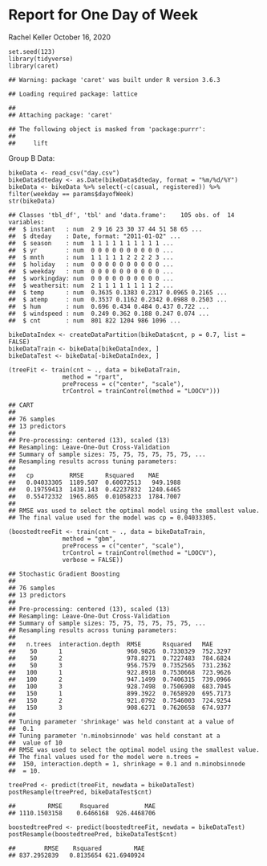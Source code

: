 Report for One Day of Week
================
Rachel Keller
October 16, 2020

    set.seed(123)
    library(tidyverse)
    library(caret)

    ## Warning: package 'caret' was built under R version 3.6.3

    ## Loading required package: lattice

    ## 
    ## Attaching package: 'caret'

    ## The following object is masked from 'package:purrr':
    ## 
    ##     lift

Group B Data:

    bikeData <- read_csv("day.csv")
    bikeData$dteday <- as.Date(bikeData$dteday, format = "%m/%d/%Y")
    bikeData <- bikeData %>% select(-c(casual, registered)) %>% filter(weekday == params$dayofWeek)
    str(bikeData)

    ## Classes 'tbl_df', 'tbl' and 'data.frame':    105 obs. of  14 variables:
    ##  $ instant   : num  2 9 16 23 30 37 44 51 58 65 ...
    ##  $ dteday    : Date, format: "2011-01-02" ...
    ##  $ season    : num  1 1 1 1 1 1 1 1 1 1 ...
    ##  $ yr        : num  0 0 0 0 0 0 0 0 0 0 ...
    ##  $ mnth      : num  1 1 1 1 1 2 2 2 2 3 ...
    ##  $ holiday   : num  0 0 0 0 0 0 0 0 0 0 ...
    ##  $ weekday   : num  0 0 0 0 0 0 0 0 0 0 ...
    ##  $ workingday: num  0 0 0 0 0 0 0 0 0 0 ...
    ##  $ weathersit: num  2 1 1 1 1 1 1 1 1 2 ...
    ##  $ temp      : num  0.3635 0.1383 0.2317 0.0965 0.2165 ...
    ##  $ atemp     : num  0.3537 0.1162 0.2342 0.0988 0.2503 ...
    ##  $ hum       : num  0.696 0.434 0.484 0.437 0.722 ...
    ##  $ windspeed : num  0.249 0.362 0.188 0.247 0.074 ...
    ##  $ cnt       : num  801 822 1204 986 1096 ...

    bikeDataIndex <- createDataPartition(bikeData$cnt, p = 0.7, list = FALSE)
    bikeDataTrain <- bikeData[bikeDataIndex, ]
    bikeDataTest <- bikeData[-bikeDataIndex, ]

    (treeFit <- train(cnt ~ ., data = bikeDataTrain,
                   method = "rpart",
                   preProcess = c("center", "scale"),
                   trControl = trainControl(method = "LOOCV")))

    ## CART 
    ## 
    ## 76 samples
    ## 13 predictors
    ## 
    ## Pre-processing: centered (13), scaled (13) 
    ## Resampling: Leave-One-Out Cross-Validation 
    ## Summary of sample sizes: 75, 75, 75, 75, 75, 75, ... 
    ## Resampling results across tuning parameters:
    ## 
    ##   cp          RMSE      Rsquared    MAE      
    ##   0.04033305  1189.507  0.60072513   949.1988
    ##   0.19759413  1438.143  0.42237832  1240.6465
    ##   0.55472332  1965.865  0.01058233  1784.7007
    ## 
    ## RMSE was used to select the optimal model using the smallest value.
    ## The final value used for the model was cp = 0.04033305.

    (boostedtreeFit <- train(cnt ~ ., data = bikeDataTrain,
                   method = "gbm",
                   preProcess = c("center", "scale"),
                   trControl = trainControl(method = "LOOCV"),
                   verbose = FALSE))

    ## Stochastic Gradient Boosting 
    ## 
    ## 76 samples
    ## 13 predictors
    ## 
    ## Pre-processing: centered (13), scaled (13) 
    ## Resampling: Leave-One-Out Cross-Validation 
    ## Summary of sample sizes: 75, 75, 75, 75, 75, 75, ... 
    ## Resampling results across tuning parameters:
    ## 
    ##   n.trees  interaction.depth  RMSE      Rsquared   MAE     
    ##    50      1                  960.9826  0.7330329  752.3297
    ##    50      2                  978.8271  0.7227483  784.6824
    ##    50      3                  956.7579  0.7352565  731.2362
    ##   100      1                  922.8918  0.7530668  723.9626
    ##   100      2                  947.1499  0.7406315  739.0966
    ##   100      3                  928.7498  0.7506908  683.7045
    ##   150      1                  899.3922  0.7658920  695.7173
    ##   150      2                  921.0792  0.7546003  724.9254
    ##   150      3                  908.6271  0.7620658  674.9377
    ## 
    ## Tuning parameter 'shrinkage' was held constant at a value of
    ##  0.1
    ## Tuning parameter 'n.minobsinnode' was held constant at a
    ##  value of 10
    ## RMSE was used to select the optimal model using the smallest value.
    ## The final values used for the model were n.trees =
    ##  150, interaction.depth = 1, shrinkage = 0.1 and n.minobsinnode
    ##  = 10.

    treePred <- predict(treeFit, newdata = bikeDataTest)
    postResample(treePred, bikeDataTest$cnt)

    ##         RMSE     Rsquared          MAE 
    ## 1110.1503158    0.6466168  926.4468706

    boostedtreePred <- predict(boostedtreeFit, newdata = bikeDataTest)
    postResample(boostedtreePred, bikeDataTest$cnt)

    ##        RMSE    Rsquared         MAE 
    ## 837.2952839   0.8135654 621.6940924
